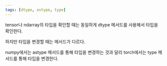 ```yaml
---
tags: [dtype, astype, type]
---
```


tensor나 ndarray의 타입을 확인할 때는 동일하게 dtype 메서드를 사용해서 타입을 확인한다.

하지만 타입을 변경할 때는 메서드가 다르다.

numpy에서는 astype 메서드를 통해 타입을 변경하는 것과 달리 torch에서는 type 메서드를 통해 타입을 변경한다.
